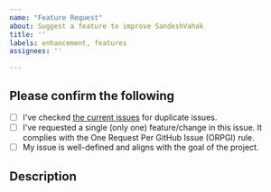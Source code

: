 ```yaml
---
name: "Feature Request"
about: Suggest a feature to improve SandeshVahak
title: ''
labels: enhancement, features
assignees: ''

---
```


## Please confirm the following
<!-- Check the boxes below by putting an 'x' in the box. -->
- [ ] I've checked [the current issues](https://github.com/AKS-Labs/SandeshVahak/issues) for duplicate issues.
- [ ] I've requested a single (only one) feature/change in this issue. It complies with the One Request Per GitHub Issue (ORPGI) rule.
- [ ] My issue is well-defined and aligns with the goal of the project.

## Description
<!-- A clear and concise description of what the feature is. -->